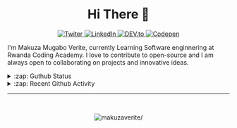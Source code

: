 

 <h1 align="center">Hi There 👋</h1> 





<p align="center">
 
  
 <a href="https://twitter.com/makuza_mugabo_v" target="_blank">
  <img src="https://img.shields.io/badge/Twitter-%230077B5.svg?&style=flat-square&logo=twitter&logoColor=white" alt="Twiter">
</a>

<a href="https://www.linkedin.com/in/makuza-mugabo-verite-99369a184/" target="_blank">
  <img src="https://img.shields.io/badge/LinkedIn-%230077B5.svg?&style=flat-square&logo=linkedin&logoColor=white" alt="LinkedIn">
</a>

<a href="https://dev.to/mugaboverite" target="_blank">
   <img src="https://img.shields.io/badge/DEV-%230A0A0A.svg?&style=flat-square&logo=DEV.to&logoColor=white" alt="DEV.to">
</a>


<a href="https://codepen.io/makuza-mugabo-verite" target="_blank">
   <img src="https://img.shields.io/badge/Codepen-%230A0A0A.svg?&style=flat-rectangle&logo=Codepen&logoColor=white" alt="Codepen">
</a>
 
 
</p>




I'm Makuza Mugabo Verite, currently Learning Software enginnering at Rwanda Coding Academy. I love to contribute to open-source and I am always open to collaborating on projects and innovative ideas.



<details>
  <summary>:zap: Guthub Status</summary>
  <img src="https://github-readme-stats.vercel.app/api?username=makuzaverite&count_private=true&show_icons=true&include_all_commits=true&width=100%" width="100%" />
  <img src="https://github-readme-stats.vercel.app/api/top-langs/?username=makuzaverite&hide=TeX&layout=compact"/>
</details>

<details>
  <summary>:zap: Recent Github Activity</summary>

<!--START_SECTION:activity-->
1. 💪 Opened PR [#102](https://github.com//manyuanrong/deno_mongo/pull/102) in [manyuanrong/deno_mongo](https://github.com//manyuanrong/deno_mongo)
2. 🎉 Merged PR [#1](https://github.com//makuzaverite/iDrip/pull/1) in [makuzaverite/iDrip](https://github.com//makuzaverite/iDrip)
3. 🎉 Merged PR [#2](https://github.com//makuzaverite/iDrip/pull/2) in [makuzaverite/iDrip](https://github.com//makuzaverite/iDrip)
4. 🎉 Merged PR [#1](https://github.com//makuzaverite/Quality-Assurance-Projects-fcc/pull/1) in [makuzaverite/Quality-Assurance-Projects-fcc](https://github.com//makuzaverite/Quality-Assurance-Projects-fcc)
5. 💪 Opened PR [#1](https://github.com//makuzaverite/Quality-Assurance-Projects-fcc/pull/1) in [makuzaverite/Quality-Assurance-Projects-fcc](https://github.com//makuzaverite/Quality-Assurance-Projects-fcc)
<!--END_SECTION:activity-->

</details>

<hr>

<br>

<p align="center"> <img src=https://komarev.com/ghpvc/?username=makuzaverite alt=makuzaverite/> </p>
